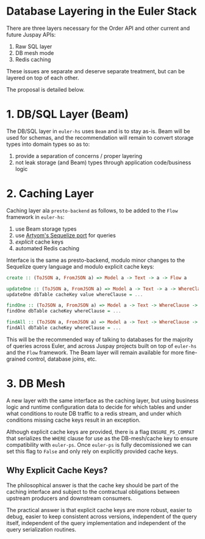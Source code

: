 # Database Layering in the Euler Stack

There are three layers necessary for the Order API and other current and future
Juspay APIs:

  1. Raw SQL layer
  2. DB mesh mode
  3. Redis caching

These issues are separate and deserve separate treatment, but can be layered
on top of each other.

The proposal is detailed below.

# 1. DB/SQL Layer (Beam)

The DB/SQL layer in `euler-hs` uses `Beam` and is to stay as-is.
Beam will be used for schemas, and the recommendation will remain to convert 
storage types into domain types so as to:

  1. provide a separation of concerns / proper layering
  2. not leak storage (and Beam) types through application code/business logic

# 2. Caching Layer

Caching layer ala `presto-backend` as follows, to be added to the `Flow` framework
in `euler-hs`:

  1. use Beam storage types
  2. use [Artyom's Sequelize port](https://bitbucket.org/juspay/haskell-sequelize/src/master/) for queries
  3. *explicit* cache keys
  4. automated Redis caching

Interface is the same as presto-backend, modulo minor changes to the Sequelize
query language and modulo explicit cache keys:

```haskell
create :: (ToJSON a, FromJSON a) => Model a -> Text -> a -> Flow a

updateOne :: (ToJSON a, FromJSON a) => Model a -> Text -> a -> WhereClause -> Flow (Maybe a)
updateOne dbTable cacheKey value whereClause = ...

findOne :: (ToJSON a, FromJSON a) => Model a -> Text -> WhereClause -> Flow (Maybe a)
findOne dbTable cacheKey whereClause = ...

findAll :: (ToJSON a, FromJSON a) => Model a -> Text -> WhereClause -> Flow [a]
findAll dbTable cacheKey whereClause = ...
```

This will be the recommended way of talking to databases for the majority of
queries across Euler, and across Juspay projects built on top of `euler-hs` and
the `Flow` framework. The Beam layer will remain available for more fine-grained
control, database joins, etc.

# 3. DB Mesh
A new layer with the same interface as the caching layer, but using business
logic and runtime configuration data to decide for which tables and under
what conditions to route DB traffic to a redis stream, and under which conditions
missing cache keys result in an exception.

Although explicit cache keys are provided, there is a flag `ENSURE_PS_COMPAT`
that serializes the `WHERE` clause for use as the DB-mesh/cache key to ensure
compatibility with `euler-ps`. Once `euler-ps` is fully decomissioned we can
set this flag to `False` and only rely on explicitly provided cache keys.

## Why Explicit Cache Keys?
The philosophical answer is that the cache key should be part of the caching
interface and subject to the contractual obligations between upstream producers
and downstream consumers.

The practical answer is that explicit cache keys are more robust, easier to
debug, easier to keep consistent across versions, independent of the query itself,
independent of the query implementation and independent of the query 
serialization routines.

